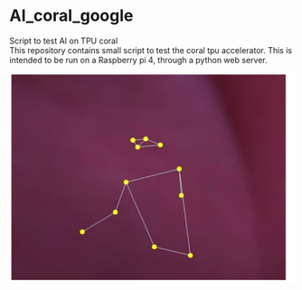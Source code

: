 # AI_coral_google
Script to test AI on TPU coral<br >
This repository contains small script to test the coral tpu accelerator. This is intended to be run on a Raspberry pi 4, through a python web server.<br>

![alt text](https://raw.githubusercontent.com/air01a/AI_coral_google/master/test.png)
